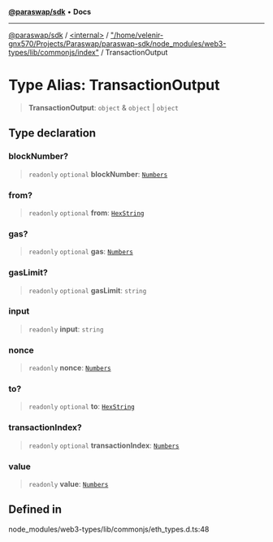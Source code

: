 [**@paraswap/sdk**](../../../../README.md) • **Docs**

***

[@paraswap/sdk](../../../../globals.md) / [\<internal\>](../../../README.md) / ["/home/velenir-gnx570/Projects/Paraswap/paraswap-sdk/node\_modules/web3-types/lib/commonjs/index"](../README.md) / TransactionOutput

# Type Alias: TransactionOutput

> **TransactionOutput**: `object` & `object` \| `object`

## Type declaration

### blockNumber?

> `readonly` `optional` **blockNumber**: [`Numbers`](../../../type-aliases/Numbers.md)

### from?

> `readonly` `optional` **from**: [`HexString`](../../../type-aliases/HexString.md)

### gas?

> `readonly` `optional` **gas**: [`Numbers`](../../../type-aliases/Numbers.md)

### gasLimit?

> `readonly` `optional` **gasLimit**: `string`

### input

> `readonly` **input**: `string`

### nonce

> `readonly` **nonce**: [`Numbers`](../../../type-aliases/Numbers.md)

### to?

> `readonly` `optional` **to**: [`HexString`](../../../type-aliases/HexString.md)

### transactionIndex?

> `readonly` `optional` **transactionIndex**: [`Numbers`](../../../type-aliases/Numbers.md)

### value

> `readonly` **value**: [`Numbers`](../../../type-aliases/Numbers.md)

## Defined in

node\_modules/web3-types/lib/commonjs/eth\_types.d.ts:48
